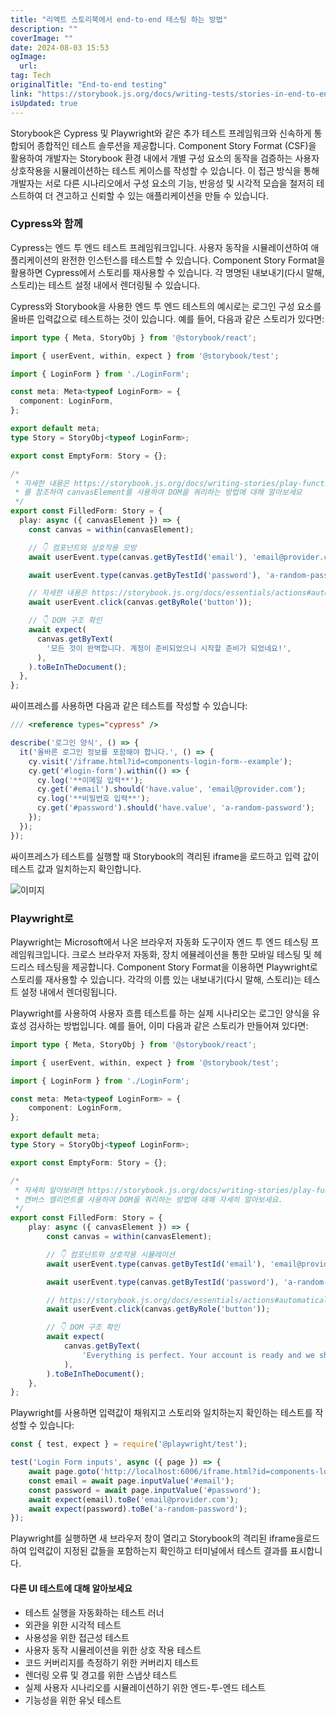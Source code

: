 ```yaml
---
title: "리액트 스토리북에서 end-to-end 테스팅 하는 방법"
description: ""
coverImage: ""
date: 2024-08-03 15:53
ogImage: 
  url: 
tag: Tech
originalTitle: "End-to-end testing"
link: "https://storybook.js.org/docs/writing-tests/stories-in-end-to-end-tests"
isUpdated: true
---
```







Storybook은 Cypress 및 Playwright와 같은 추가 테스트 프레임워크와 신속하게 통합되어 종합적인 테스트 솔루션을 제공합니다. Component Story Format (CSF)을 활용하여 개발자는 Storybook 환경 내에서 개별 구성 요소의 동작을 검증하는 사용자 상호작용을 시뮬레이션하는 테스트 케이스를 작성할 수 있습니다. 이 접근 방식을 통해 개발자는 서로 다른 시나리오에서 구성 요소의 기능, 반응성 및 시각적 모습을 철저히 테스트하여 더 견고하고 신뢰할 수 있는 애플리케이션을 만들 수 있습니다.

### Cypress와 함께

Cypress는 엔드 투 엔드 테스트 프레임워크입니다. 사용자 동작을 시뮬레이션하여 애플리케이션의 완전한 인스턴스를 테스트할 수 있습니다. Component Story Format을 활용하면 Cypress에서 스토리를 재사용할 수 있습니다. 각 명명된 내보내기(다시 말해, 스토리)는 테스트 설정 내에서 렌더링될 수 있습니다.

Cypress와 Storybook을 사용한 엔드 투 엔드 테스트의 예시로는 로그인 구성 요소를 올바른 입력값으로 테스트하는 것이 있습니다. 예를 들어, 다음과 같은 스토리가 있다면:



```typescript
import type { Meta, StoryObj } from '@storybook/react';

import { userEvent, within, expect } from '@storybook/test';

import { LoginForm } from './LoginForm';

const meta: Meta<typeof LoginForm> = {
  component: LoginForm,
};

export default meta;
type Story = StoryObj<typeof LoginForm>;

export const EmptyForm: Story = {};

/*
 * 자세한 내용은 https://storybook.js.org/docs/writing-stories/play-function#working-with-the-canvas
 * 를 참조하여 canvasElement를 사용하여 DOM을 쿼리하는 방법에 대해 알아보세요
 */
export const FilledForm: Story = {
  play: async ({ canvasElement }) => {
    const canvas = within(canvasElement);

    // 👇 컴포넌트와 상호작용 모방
    await userEvent.type(canvas.getByTestId('email'), 'email@provider.com');

    await userEvent.type(canvas.getByTestId('password'), 'a-random-password');

    // 자세한 내용은 https://storybook.js.org/docs/essentials/actions#automatically-matching-args 를 참조하여 Actions 패널에서 로깅 설정하는 방법 알아보세요
    await userEvent.click(canvas.getByRole('button'));

    // 👇 DOM 구조 확인
    await expect(
      canvas.getByText(
        '모든 것이 완벽합니다. 계정이 준비되었으니 시작할 준비가 되었네요!',
      ),
    ).toBeInTheDocument();
  },
};
```

싸이프레스를 사용하면 다음과 같은 테스트를 작성할 수 있습니다:

```typescript
/// <reference types="cypress" />

describe('로그인 양식', () => {
  it('올바른 로그인 정보를 포함해야 합니다.', () => {
    cy.visit('/iframe.html?id=components-login-form--example');
    cy.get('#login-form').within(() => {
      cy.log('**이메일 입력**');
      cy.get('#email').should('have.value', 'email@provider.com');
      cy.log('**비밀번호 입력**');
      cy.get('#password').should('have.value', 'a-random-password');
    });
  });
});
```

싸이프레스가 테스트를 실행할 때 Storybook의 격리된 iframe을 로드하고 입력 값이 테스트 값과 일치하는지 확인합니다.



![이미지](/assets/img/End-to-endtesting_0.png)

### Playwright로

Playwright는 Microsoft에서 나온 브라우저 자동화 도구이자 엔드 투 엔드 테스팅 프레임워크입니다. 크로스 브라우저 자동화, 장치 에뮬레이션을 통한 모바일 테스팅 및 헤드리스 테스팅을 제공합니다. Component Story Format을 이용하면 Playwright로 스토리를 재사용할 수 있습니다. 각각의 이름 있는 내보내기(다시 말해, 스토리)는 테스트 설정 내에서 렌더링됩니다.

Playwright를 사용하여 사용자 흐름 테스트를 하는 실제 시나리오는 로그인 양식을 유효성 검사하는 방법입니다. 예를 들어, 이미 다음과 같은 스토리가 만들어져 있다면:



```typescript
import type { Meta, StoryObj } from '@storybook/react';

import { userEvent, within, expect } from '@storybook/test';

import { LoginForm } from './LoginForm';

const meta: Meta<typeof LoginForm> = {
    component: LoginForm,
};

export default meta;
type Story = StoryObj<typeof LoginForm>;

export const EmptyForm: Story = {};

/*
 * 자세히 알아보려면 https://storybook.js.org/docs/writing-stories/play-function#working-with-the-canvas 를 참조하세요.
 * 캔버스 엘리먼트를 사용하여 DOM을 쿼리하는 방법에 대해 자세히 알아보세요.
 */
export const FilledForm: Story = {
    play: async ({ canvasElement }) => {
        const canvas = within(canvasElement);

        // 👇 컴포넌트와 상호작용 시뮬레이션
        await userEvent.type(canvas.getByTestId('email'), 'email@provider.com');

        await userEvent.type(canvas.getByTestId('password'), 'a-random-password');

        // https://storybook.js.org/docs/essentials/actions#automatically-matching-args 여기를 참조하여 Actions 패널에서 로깅 설정 방법을 확인하세요.
        await userEvent.click(canvas.getByRole('button'));

        // 👇 DOM 구조 확인
        await expect(
            canvas.getByText(
                'Everything is perfect. Your account is ready and we should probably get you started!',
            ),
        ).toBeInTheDocument();
    },
};
```

Playwright를 사용하면 입력값이 채워지고 스토리와 일치하는지 확인하는 테스트를 작성할 수 있습니다:

```typescript
const { test, expect } = require('@playwright/test');

test('Login Form inputs', async ({ page }) => {
    await page.goto('http://localhost:6006/iframe.html?id=components-login-form--example');
    const email = await page.inputValue('#email');
    const password = await page.inputValue('#password');
    await expect(email).toBe('email@provider.com');
    await expect(password).toBe('a-random-password');
});
```

Playwright를 실행하면 새 브라우저 창이 열리고 Storybook의 격리된 iframe을로드하여 입력값이 지정된 값들을 포함하는지 확인하고 터미널에서 테스트 결과를 표시합니다.



#### 다른 UI 테스트에 대해 알아보세요

- 테스트 실행을 자동화하는 테스트 러너
- 외관을 위한 시각적 테스트
- 사용성을 위한 접근성 테스트
- 사용자 동작 시뮬레이션을 위한 상호 작용 테스트
- 코드 커버리지를 측정하기 위한 커버리지 테스트
- 렌더링 오류 및 경고를 위한 스냅샷 테스트
- 실제 사용자 시나리오를 시뮬레이션하기 위한 엔드-투-엔드 테스트
- 기능성을 위한 유닛 테스트